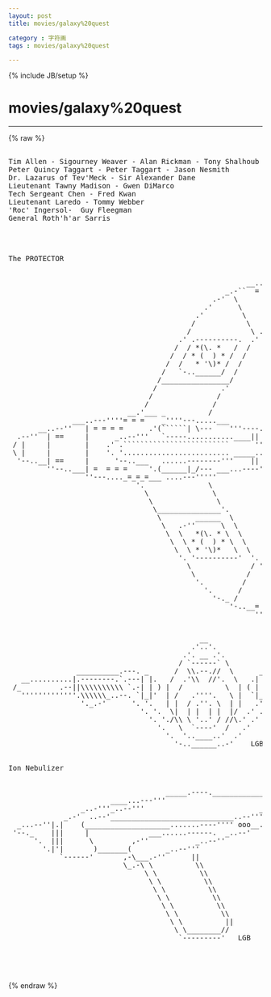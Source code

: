 ```yaml
---
layout: post
title: movies/galaxy%20quest
category : 字符画
tags : movies/galaxy%20quest
---
```

{% include JB/setup %}
# movies/galaxy%20quest
---
{% raw %}
<pre>

Tim Allen - Sigourney Weaver - Alan Rickman - Tony Shalhoub
Peter Quincy Taggart - Peter Taggart - Jason Nesmith
Dr. Lazarus of Tev&#039;Meck - Sir Alexander Dane 
Lieutenant Tawny Madison - Gwen DiMarco 
Tech Sergeant Chen - Fred Kwan 
Lieutenant Laredo - Tommy Webber 
&#039;Roc&#039; Ingersol-  Guy Fleegman 
General Roth&#039;h&#039;ar Sarris 




The PROTECTOR 


                                                        __..------.._ 
                                                   _.-``  = = = |    ``-._ 
                                                .-&#039;  \          |         `-._ 
                                              .&#039;      \         |             `. 
                                            .&#039;         \        |            /  `. 
                                           /            \     __|_          /     `. 
                                          /              \ .``    ````-._  /        `. 
                                        .&#039; .----------.  .&#039;              `-.          \ 
                                       /  / *(\. *   /  /                   `.         \ 
                                      /  / * (  ) * /  /                    __\_________\___ 
                                     /  /   * &#039;\)* /  /                     \________________\ 
                                    /   `-..______/  /                        \== .-----. ==\ 
                                   /________________/                          \== \== ==\ ==\ 
                                  /               .&#039;                           _\==_`-----`_==\_ 
                                 /               /                             \________________\ 
                                /               / 
                            __.&#039;___ _          / 
               ___..---&#039;&#039;&#039;&#039;= = =    _&#039;&#039;&#039;&#039;---.....___ 
       __..--&#039;&#039;   | = = = =      .&#039;(``````| \---    &#039;&#039;&#039;----...____ 
  .--&#039;&#039;  | ==     |      _..--&#039;&#039;&#039;   `-----...........____||      |&#039;&#039;&#039;----... 
 / |     |        |    .&#039; .`````````````````````````      &#039;&#039;&#039;&#039;&#039;&#039;----------. \ 
 \ |     |        |    &#039;. &#039;......................... _____......----------&#039; / 
  &#039;--..__| ==     |      &#039;--..___   ......--------&#039;&#039;&#039;    ||   ___|...----&#039;&#039;&#039; 
         &#039;&#039;--..___| =  = = =     &#039;.(______|_/--- ___...----&#039;&#039;&#039; 
                  &#039;&#039;---...._=_=_=___ ....---&#039;&#039;&#039;&#039;&#039; 
                              &#039;.               \ 
                                \               \                               _________________ 
                                 \               \                             /________________/ 
                                  \_______________&#039;.                            /== .-----. ==/ 
                                   \        ______  \                          /== /== ==/ ==/ 
                                    \   .-&#039;&#039;      \  \                       _/==_&#039;-----&#039;_==/_ 
                                     \  \   *(\. * \  \                     /________________/ 
                                      \  \ * (  ) * \  \                      /         / 
                                       \  \ * &#039;\)*   \  \                   .&#039;         / 
                                        &#039;. &#039;----------&#039;  &#039;.             _.-&#039;          / 
                                          \              / &#039;..___ ....-&#039;   \        .&#039; 
                                           \            /       |           \     .&#039; 
                                            &#039;.         /        |            \  .&#039; 
                                              &#039;.      /         |            _.&#039; 
                                                &#039;-._ /          |        _.-&#039; 
                                                    &#039;-..__= = = |   _..-&#039;         LGB 
                                                          &#039;&#039;------&#039;&#039; 


                                             __ 
                                           .&#039;..&#039;. 
                                         .&#039;. __ .&#039;. 
                                        / `------` \ 
                __________.---. _      /  \\.--.//  \      _ .---.__________ 
   __..........|.--------.`.---| |.   /  .&#039;\\  //&#039;.  \   .| |---.&#039;.--------.|..........__ 
 /_         .--||\\\\\\\\\\ `.-| | ) |  /          \  | ( | |-.&#039; //////////||--.         _\ 
   &#039;&#039;&#039;&#039;&#039;&#039;&#039;&#039;&#039;&#039;&#039;&#039;&#039;.\\\\\\_..--. `|_|&#039;  | /   .&#039;&#039;&#039;&#039;.   \ |  `|_|&#039; .--.._//////.&#039;&#039;&#039;&#039;&#039;&#039;&#039;&#039;&#039;&#039;&#039;&#039;&#039; 
                 &#039;._.-&#039;      &#039;. &#039;.   | |  / .&#039;&#039;. \  | |   .&#039; .&#039;      `-._.` 
                               &#039;. &#039;.  \|  | |  | |  |/  .&#039; .&#039; 
                                 &#039;. &#039;./\\ \ &#039;..&#039; / //\.&#039; .&#039; 
                                   &#039;.   \  `----&#039;  /   .&#039; 
                                     &#039;.  &#039;..____..&#039;  .&#039; 
                                       &#039;-..______..-&#039;    LGB 


Ion Nebulizer 


                                     _____.----._________________________ 
                        ____...---&#039;&#039;&#039;                              __..--&#039;&#039;. 
                 _..-&#039;&#039;&#039;_..--&#039;&#039;&#039;                           __..--&#039;&#039;    _..-&#039; 
             _.-&#039;  ..--&#039;_____________________________..--&#039;&#039;&#039;--.. _..-&#039;&#039; 
  _...--&#039;&#039;|.|    (____________________.......----&#039;&#039;&#039;&#039; ooo__..--&#039;&#039; 
 &#039;--._    |||     |              ___......------.  _..--&#039; 
      &#039;.  |||      \         ,-&#039;&#039;           _..--&#039;&#039; 
        &#039;.|&#039;|       )_______(        _..--&#039;&#039;&#039; 
            `------&#039;       ,-\___.-&#039;&#039;      || 
                           \_.-\ \          \\ 
                                \ \          \\ 
                                 \ \          \\ 
                                  \ \          \\ 
                                   \ \          \\ 
                                    \ \          \\ 
                                     \ \          \\ 
                                      \ \          || 
                                       \ \________// 
                                        `---------&#039;   LGB 



 </pre>
{% endraw %}
